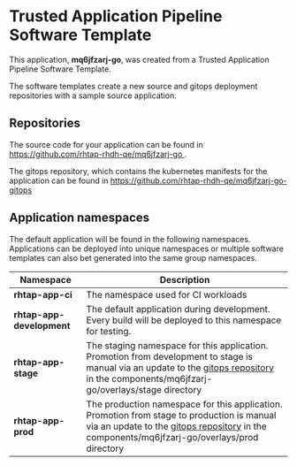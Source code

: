 # Trusted Application Pipeline Software Template

This application, **mq6jfzarj-go**, was created from a Trusted Application Pipeline Software Template.

The software templates create a new source and gitops deployment repositories with a sample source application. 

## Repositories

The source code for your application can be found in [https://github.com/rhtap-rhdh-qe/mq6jfzarj-go ](https://github.com/rhtap-rhdh-qe/mq6jfzarj-go ).
 
The gitops repository, which contains the kubernetes manifests for the application can be found in 
[https://github.com/rhtap-rhdh-qe/mq6jfzarj-go-gitops ](https://github.com/rhtap-rhdh-qe/mq6jfzarj-go-gitops ) 

## Application namespaces 

The default application will be found in the following namespaces. Applications can be deployed into unique namespaces or multiple software templates can also bet generated into the same group namespaces.  

|  Namespace   |  Description   |  
| -------- | -------- |
| **rhtap-app-ci** | The namespace used for CI workloads |
| **rhtap-app-development** | The default application during development. Every build will be deployed to this namespace for testing. |
| **rhtap-app-stage** | The staging namespace for this application. Promotion from development to stage is manual via an update to the [gitops repository](https://github.com/rhtap-rhdh-qe/mq6jfzarj-go-gitops ) in the components/mq6jfzarj-go/overlays/stage directory |
| **rhtap-app-prod** | The production namespace for this application. Promotion from stage to production is manual via an update to the [gitops repository](https://github.com/rhtap-rhdh-qe/mq6jfzarj-go-gitops ) in the components/mq6jfzarj-go/overlays/prod directory |